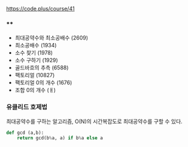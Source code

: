 
https://code.plus/course/41

### **
- 최대공약수와 최소공배수 (2609)
- 최소공배수 (1934)
- 소수 찾기 (1978)
- 소수 구하기 (1929)
- 골드바흐의 추측 (6588)
- 팩토리얼 (10827)
- 팩토리얼 0의 개수 (1676)
- 조합 0의 개수 (ㅐ)

### 유클리드 호제법
최대공약수를 구하는 알고리즘, O(N)의 시간복잡도로 최대공약수를 구할 수 있다.

````python
def gcd (a,b):
    return gcd(b%a, a) if b%a else a
````

